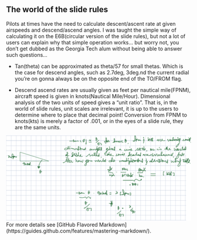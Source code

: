 ## The world of the slide rules

Pilots at times have the need to calculate descent/ascent rate at given airspeeds and descend/ascend angles. I was taught the simple way of calculating it on the E6B(circular version of the slide rules), but not a lot of users can explain why that simple operation works… but worry not, you don’t get dubbed as the Georgia Tech alum without being able to answer such questions…

* Tan(theta) can be approximated as theta/57 for small thetas. Which is the case for descend angles, such as 2.7deg, 3deg.nd the current radial you’re on gonna always be on the opposite end of the TO/FROM flag.

* Descend ascend rates are usually given as feet per nautical mile(FPNM), aircraft speed is given in knots(Nautical Mile/Hour). Dimensional analysis of the two units of speed gives a “unit ratio”. That is, in the world of slide rules, unit scales are irrelevant, it is up to the users to determine where to place that decimal point! Conversion from FPNM to knots(kts) is merely a factor of .001, or in the eyes of a slide rule, they are the same units.

<img src="images/proof.jpg?raw=true"/>
For more details see [GitHub Flavored Markdown](https://guides.github.com/features/mastering-markdown/).
